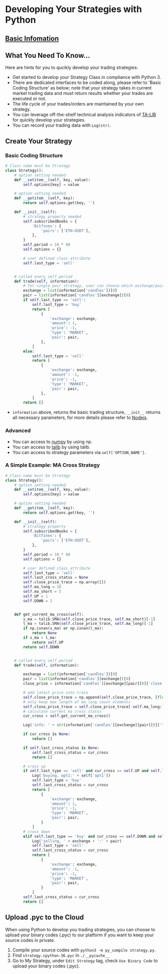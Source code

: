 # Developing Your Strategies with Python
## [Basic Infomation](WritingStrategy_en.md)
## What You Need To Know...
Here are hints for you to qucikly develop your trading strategies:
* Get started to develop your Strategy Class in compliance with Python 3.
* There are dedicated interfaces to be coded along, please refer to 'Basic Coding Structure' as below; note that your strategy takes in current market trading data and must return results whether your trades are executed or not.
* The life cycle of your trades/orders are maintained by your own strategy.
* You can leverage off-the-shelf technical analysis indicators of [TA-LIB](https://github.com/acrazing/talib-binding-node) for quickly develop your strategies.
* You can record your trading data with `Log(str)`.

## Create Your Strategy
### Basic Coding Structure
``` python
# Class name must be Strategy
class Strategy():
    # option setting needed
    def __setitem__(self, key, value):
        self.options[key] = value

    # option setting needed
    def __getitem__(self, key):
        return self.options.get(key, '')

    def __init__(self):
        # strategy property needed
        self.subscribedBooks = {
            'Bitfinex': {
                'pairs': ['ETH-USDT'],
            },
        }
        self.period = 10 * 60
        self.options = {}

        # user defined class attribute
        self.last_type = 'sell'


    # called every self.period
    def trade(self, information):
        # for single pair strategy, user can choose which exchange/pair to use when launch, get current exchange/pair from information
        exchange = list(information['candles'])[0]
        pair = list(information['candles'][exchange])[0]
        if self.last_type == 'sell':
            self.last_type = 'buy'
            return [
                {
                    'exchange': exchange,
                    'amount': 1,
                    'price': -1,
                    'type': 'MARKET',
                    'pair': pair,
                },
            ]
        else:
            self.last_type = 'sell'
            return [
                {
                    'exchange': exchange,
                    'amount': -1,
                    'price': -1,
                    'type': 'MARKET',
                    'pair': pair,
                },
            ]
        return []

```

* `information` above, returns the basic trading structure, `__init__` returns all necessary parameters, for more details please refer to [Nodejs](WritingStrategy.md).

### Advanced
* You can access to [numpy](http://www.numpy.org/) by using np.
* You can access to [talib](https://github.com/mrjbq7/ta-lib) by using talib.
* You can access to strategy parameters via ```self['OPTION_NAME']```.

### A Simple Example: MA Cross Strategy
``` python
# Class name must be Strategy
class Strategy():
    # option setting needed
    def __setitem__(self, key, value):
        self.options[key] = value

    # option setting needed
    def __getitem__(self, key):
        return self.options.get(key, '')

    def __init__(self):
        # strategy property
        self.subscribedBooks = {
            'Bitfinex': {
                'pairs': ['ETH-USDT'],
            },
        }
        self.period = 10 * 60
        self.options = {}

        # user defined class attribute
        self.last_type = 'sell'
        self.last_cross_status = None
        self.close_price_trace = np.array([])
        self.ma_long = 10
        self.ma_short = 5
        self.UP = 1
        self.DOWN = 2


    def get_current_ma_cross(self):
        s_ma = talib.SMA(self.close_price_trace, self.ma_short)[-1]
        l_ma = talib.SMA(self.close_price_trace, self.ma_long)[-1]
        if np.isnan(s_ma) or np.isnan(l_ma):
            return None
        if s_ma > l_ma:
            return self.UP
        return self.DOWN


    # called every self.period
    def trade(self, information):

        exchange = list(information['candles'])[0]
        pair = list(information['candles'][exchange])[0]
        close_price = information['candles'][exchange][pair][0]['close']

        # add latest price into trace
        self.close_price_trace = np.append(self.close_price_trace, [float(close_price)])
        # only keep max length of ma_long count elements
        self.close_price_trace = self.close_price_trace[-self.ma_long:]
        # calculate current ma cross status
        cur_cross = self.get_current_ma_cross()

        Log('info: ' + str(information['candles'][exchange][pair][0]['time']) + ', ' + str(information['candles'][exchange][pair][0]['open']) + ', assets' + str(self['assets'][exchange]['ETH']))

        if cur_cross is None:
            return []

        if self.last_cross_status is None:
            self.last_cross_status = cur_cross
            return []

        # cross up
        if self.last_type == 'sell' and cur_cross == self.UP and self.last_cross_status == self.DOWN:
            Log('buying, opt1:' + self['opt1'])
            self.last_type = 'buy'
            self.last_cross_status = cur_cross
            return [
                {
                    'exchange': exchange,
                    'amount': 1,
                    'price': -1,
                    'type': 'MARKET',
                    'pair': pair,
                }
            ]
        # cross down
        elif self.last_type == 'buy' and cur_cross == self.DOWN and self.last_cross_status == self.UP:
            Log('selling, ' + exchange + ':' + pair)
            self.last_type = 'sell'
            self.last_cross_status = cur_cross
            return [
                {
                    'exchange': exchange,
                    'amount': -1,
                    'price': -1,
                    'type': 'MARKET',
                    'pair': pair,
                }
            ]
        self.last_cross_status = cur_cross
        return []

```
## Upload .pyc to the Cloud
When using Python to develop you trading strategies, you can choose to upload your binary codes (.pyc) to our platform if you want to keep your source codes in private.
1. Compile your source codes with ```python3 -m py_compile strategy.py```.
2. Find ```strategy.cpython-36.pyc``` in ```./__pycache__```
3. Go to My Strategy, under `Edit Strategy` tag, check `Use Binary Code` to upload your binary codes (.pyc).



